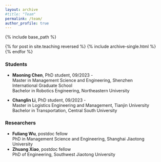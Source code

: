 ```yaml
---
layout: archive
#title: "Team"
permalink: /team/
author_profile: true
---
```


{% include base_path %}

{% for post in site.teaching reversed %}
  {% include archive-single.html %}
{% endfor %}


### Students

- **Maoning Chen**, PhD student, 09/2023 -  <br> Master in Management Science and Engineering, Shenzhen International Graduate School <br> Bachelor in Robotics Engineering, Northeastern University

- **Changlin Li**, PhD student, 09/2023 -  <br> Master in Logistics Engineering and Management, Tianjin University <br> Bachelor in Transportation, Central South University

### Researchers

- **Fuliang Wu**, postdoc fellow <br> PhD in Management Science and Engineering, Shanghai Jiaotong University
- **Zhuang Xiao**, postdoc fellow <br> PhD of Engineering, Southwest Jiaotong University

